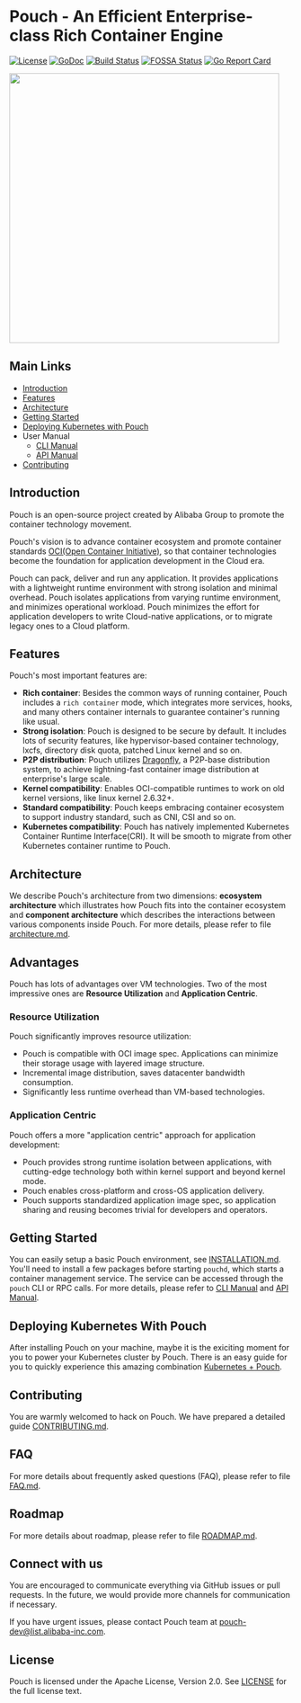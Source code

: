 
# Pouch - An Efficient Enterprise-class Rich Container Engine

[![License](https://img.shields.io/badge/license-Apache%202-4EB1BA.svg)](https://www.apache.org/licenses/LICENSE-2.0.html)
[![GoDoc](https://godoc.org/github.com/alibaba/pouch?status.svg)](https://godoc.org/github.com/alibaba/pouch)
[![Build Status](https://travis-ci.org/alibaba/pouch.svg?branch=master)](https://travis-ci.org/alibaba/pouch)
[![FOSSA Status](https://app.fossa.io/api/projects/git%2Bhttps%3A%2F%2Fgithub.com%2Falibaba%2Fpouch.svg?type=shield)](https://app.fossa.io/projects/git%2Bhttps%3A%2F%2Fgithub.com%2Falibaba%2Fpouch?ref=badge_shield)
[![Go Report Card](https://goreportcard.com/badge/github.com/alibaba/pouch)](https://goreportcard.com/report/github.com/alibaba/pouch)

<img src="docs/static_files/logo/pouch_10x4_orange.png" width="480"/>

## Main Links

- [Introduction](#introduction)
- [Features](#features)
- [Architecture](#architecture)
- [Getting Started](#getting-started)
- [Deploying Kubernetes with Pouch](#deploying-kubernetes-with-pouch)
- User Manual
  - [CLI Manual](docs/commandline)
  - [API Manual](docs/api)
- [Contributing](#contributing)

## Introduction

Pouch is an open-source project created by Alibaba Group to promote the container technology movement.

Pouch's vision is to advance container ecosystem and promote container standards [OCI(Open Container Initiative)](https://github.com/opencontainers), so that container technologies become the foundation for application development in the Cloud era.

Pouch can pack, deliver and run any application. It provides applications with a lightweight runtime environment with strong isolation and minimal overhead. Pouch isolates applications from varying runtime environment, and minimizes operational workload. Pouch minimizes the effort for application developers to write Cloud-native applications, or to migrate legacy ones to a Cloud platform.

## Features

Pouch's most important features are:

- **Rich container**: Besides the common ways of running container, Pouch includes a `rich container` mode, which integrates more services, hooks, and many others container internals to guarantee container's running like usual.
- **Strong isolation**: Pouch is designed to be secure by default. It includes lots of security features, like hypervisor-based container technology, lxcfs, directory disk quota, patched Linux kernel and so on.
- **P2P distribution**: Pouch utilizes [Dragonfly](https://github.com/alibaba/dragonfly), a P2P-base distribution system, to achieve lightning-fast container image distribution at enterprise's large scale.
- **Kernel compatibility**: Enables OCI-compatible runtimes to work on old kernel versions, like linux kernel 2.6.32+.
- **Standard compatibility**: Pouch keeps embracing container ecosystem to support industry standard, such as CNI, CSI and so on.
- **Kubernetes compatibility**: Pouch has natively implemented Kubernetes Container Runtime Interface(CRI). It will be smooth to migrate from other Kubernetes container runtime to Pouch.

## Architecture

We describe Pouch's architecture from two dimensions: **ecosystem architecture**  which illustrates how Pouch fits into the container ecosystem and **component architecture** which describes the interactions between various components inside Pouch. For more details, please refer to file [architecture.md](docs/architecture.md).

## Advantages

Pouch has lots of advantages over VM technologies. Two of the most impressive ones are **Resource Utilization** and **Application Centric**.

### Resource Utilization

Pouch significantly improves resource utilization:

- Pouch is compatible with OCI image spec. Applications can minimize their storage usage with layered image structure.
- Incremental image distribution, saves datacenter bandwidth consumption.
- Significantly less runtime overhead than VM-based technologies.

### Application Centric

Pouch offers a more "application centric" approach for application development:

- Pouch provides strong runtime isolation between applications, with cutting-edge technology both within kernel support and beyond kernel mode.
- Pouch enables cross-platform and cross-OS application delivery.
- Pouch supports standardized application image spec, so application sharing and reusing becomes trivial for developers and operators.

## Getting Started

You can easily setup a basic Pouch environment, see [INSTALLATION.md](INSTALLATION.md). You'll need to install a few packages before starting `pouchd`, which starts a container management service. The service can be accessed through the `pouch` CLI or RPC calls. For more details, please refer to [CLI Manual](docs/commandline) and [API Manual](docs/api).

## Deploying Kubernetes With Pouch

After installing Pouch on your machine, maybe it is the exiciting moment for you to power your Kubernetes cluster by Pouch. There is an easy guide for you to quickly experience this amazing combination [Kubernetes + Pouch](docs/kubernetes/pouch_with_kubernetes_deploying.md).

## Contributing

You are warmly welcomed to hack on Pouch. We have prepared a detailed guide [CONTRIBUTING.md](CONTRIBUTING.md).

## FAQ

For more details about frequently asked questions (FAQ), please refer to file [FAQ.md](FAQ.md).

## Roadmap

For more details about roadmap, please refer to file [ROADMAP.md](ROADMAP.md).

## Connect with us

You are encouraged to communicate everything via GitHub issues or pull requests. In the future, we would provide more channels for communication if necessary.

If you have urgent issues, please contact Pouch team at [pouch-dev@list.alibaba-inc.com](mailto:pouch-dev@list.alibaba-inc.com).

## License

Pouch is licensed under the Apache License, Version 2.0. See [LICENSE](LICENSE) for the full license text.
